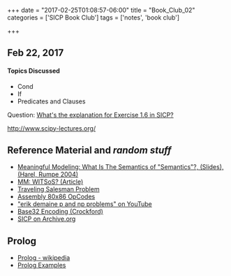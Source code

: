 +++
date = "2017-02-25T01:08:57-06:00"
title = "Book_Club_02"
categories = ['SICP Book Club']
tags = ['notes', 'book club']

+++

## Feb 22, 2017

#### Topics Discussed

- Cond
- If
- Predicates and Clauses

Question: [What's the explanation for Exercise 1.6 in SICP?][ex1.6]


http://www.scipy-lectures.org/


Reference Material and _random stuff_
---

- [Meaningful Modeling: What Is The Semantics of "Semantics"?, (Slides), (Harel, Rumpe 2004)](http://www.cs.toronto.edu/~chechik/courses12/csc2125/paper11.pdf)
- [MM: WITSoS? (Article)](http://www.wisdom.weizmann.ac.il/~dharel/papers/ModSemantics.pdf)
- [Traveling Salesman Problem](https://en.wikipedia.org/wiki/Travelling_salesman_problem)
- [Assembly 80x86 OpCodes](http://www.mathemainzel.info/files/x86asmref.html)
- ["erik demaine p and np problems" on YouTube](https://www.youtube.com/results?search_query=erik+demaine+p+and+np+problems)
- [Base32 Encoding (Crockford)](http://www.crockford.com/wrmg/base32.html)
- [SICP on Archive.org](https://archive.org/search.php?query=structure%20and%20interpretation)

Prolog
---

- [Prolog - wikipedia](https://en.wikipedia.org/wiki/Prolog)
- [Prolog Examples](http://www.cs.toronto.edu/~sheila/384/w11/simple-prolog-examples.html)



[ex1.6]: http://stackoverflow.com/questions/1171252/whats-the-explanation-for-exercise-1-6-in-sicp
